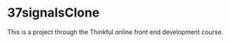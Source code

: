 37signalsClone
==============

This is a project through the Thinkful online front end development course.
